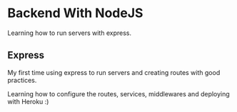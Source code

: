 # Backend With NodeJS
Learning how to run servers with express.
## Express
My first time using express to run servers and creating routes with good practices.

Learning how to configure the routes, services, middlewares and deploying with Heroku :)
